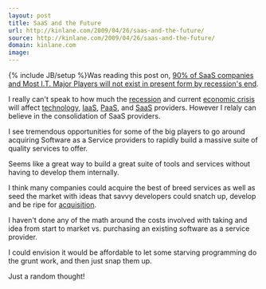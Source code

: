 ```yaml
---
layout: post
title: SaaS and the Future
url: http://kinlane.com/2009/04/26/saas-and-the-future/
source: http://kinlane.com/2009/04/26/saas-and-the-future/
domain: kinlane.com
image: 
---
```

{% include JB/setup %}Was reading this post on, <a href="http://www.ubikwiti.com/blog/?p=576">90% of SaaS companies and Most I.T. Major Players will not exist in present form by recession's end</a>.<p></p>
I really can't speak to how much the <a class="zem_slink" title="Recession" rel="wikipedia" href="http://en.wikipedia.org/wiki/Recession">recession</a> and current <a class="zem_slink" title="Financial crisis" rel="wikipedia" href="http://en.wikipedia.org/wiki/Financial_crisis">economic crisis</a> will affect <a class="zem_slink" title="Technology" rel="wikinvest" href="http://www.wikinvest.com/industry/Technology">technology</a>, <a class="zem_slink" title="Infrastructure as a service" rel="wikipedia" href="http://en.wikipedia.org/wiki/Infrastructure_as_a_service">IaaS</a>, <a class="zem_slink" title="Platform as a service" rel="wikipedia" href="http://en.wikipedia.org/wiki/Platform_as_a_service">PaaS</a>, and <a class="zem_slink" title="Cloud Computing" rel="wikinvest" href="http://www.wikinvest.com/concept/Cloud_Computing">SaaS</a> providers. However I relaly can believe in the consolidation of SaaS providers.<p></p>
I see tremendous opportunities for some of the big players to go around acquiring Software as a Service providers to rapidly build a massive suite of quality services to offer.<p></p>
Seems like a great way to build a great suite of tools and services without having to develop them internally.<p></p>
I think many companies could acquire the best of breed services as well as seed the market with ideas that savvy developers could snatch up, develop and be ripe for <a class="zem_slink" title="Mergers and acquisitions" rel="wikipedia" href="http://en.wikipedia.org/wiki/Mergers_and_acquisitions">acquisition</a>.<p></p>
I haven't done any of the math around the costs involved with taking and idea from start to market vs. purchasing an existing software as a service provider.<p></p>
I could envision it would be affordable to let some starving programming do the grunt work, and then just snap them up.<p></p>
Just a random thought!
